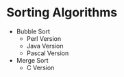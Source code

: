 # Sorting Algorithms
- Bubble Sort
  - Perl Version
  - Java Version
  - Pascal Version
- Merge Sort
  - C Version
